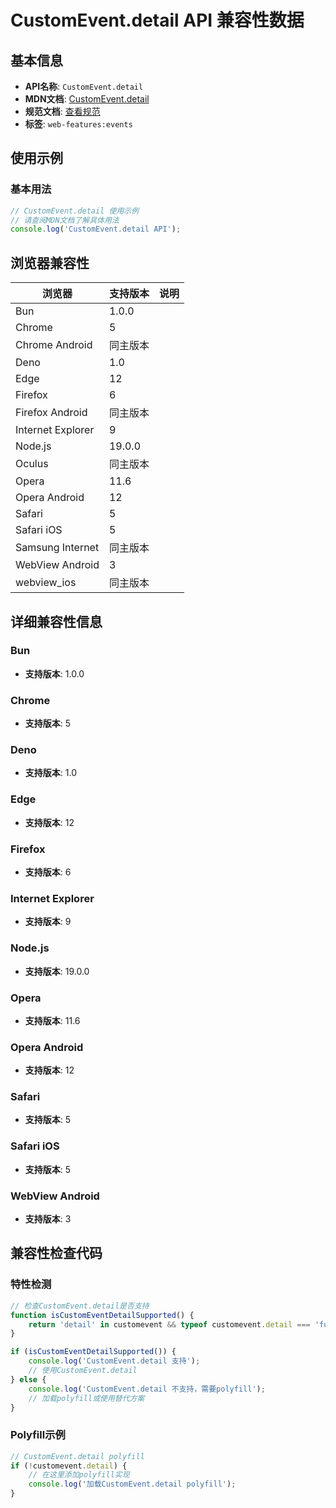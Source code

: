 # CustomEvent.detail API 兼容性数据

## 基本信息

- **API名称**: `CustomEvent.detail`
- **MDN文档**: [CustomEvent.detail](https://developer.mozilla.org/docs/Web/API/CustomEvent/detail)
- **规范文档**: [查看规范](https://dom.spec.whatwg.org/#ref-for-dom-customevent-detail②)
- **标签**: `web-features:events`

## 使用示例

### 基本用法

```javascript
// CustomEvent.detail 使用示例
// 请查阅MDN文档了解具体用法
console.log('CustomEvent.detail API');
```

## 浏览器兼容性

| 浏览器 | 支持版本 | 说明 |
|--------|----------|------|
| Bun | 1.0.0 |  |
| Chrome | 5 |  |
| Chrome Android | 同主版本 |  |
| Deno | 1.0 |  |
| Edge | 12 |  |
| Firefox | 6 |  |
| Firefox Android | 同主版本 |  |
| Internet Explorer | 9 |  |
| Node.js | 19.0.0 |  |
| Oculus | 同主版本 |  |
| Opera | 11.6 |  |
| Opera Android | 12 |  |
| Safari | 5 |  |
| Safari iOS | 5 |  |
| Samsung Internet | 同主版本 |  |
| WebView Android | 3 |  |
| webview_ios | 同主版本 |  |

## 详细兼容性信息

### Bun

- **支持版本**: 1.0.0

### Chrome

- **支持版本**: 5

### Deno

- **支持版本**: 1.0

### Edge

- **支持版本**: 12

### Firefox

- **支持版本**: 6

### Internet Explorer

- **支持版本**: 9

### Node.js

- **支持版本**: 19.0.0

### Opera

- **支持版本**: 11.6

### Opera Android

- **支持版本**: 12

### Safari

- **支持版本**: 5

### Safari iOS

- **支持版本**: 5

### WebView Android

- **支持版本**: 3

## 兼容性检查代码

### 特性检测

```javascript
// 检查CustomEvent.detail是否支持
function isCustomEventDetailSupported() {
    return 'detail' in customevent && typeof customevent.detail === 'function';
}

if (isCustomEventDetailSupported()) {
    console.log('CustomEvent.detail 支持');
    // 使用CustomEvent.detail
} else {
    console.log('CustomEvent.detail 不支持，需要polyfill');
    // 加载polyfill或使用替代方案
}
```

### Polyfill示例

```javascript
// CustomEvent.detail polyfill
if (!customevent.detail) {
    // 在这里添加polyfill实现
    console.log('加载CustomEvent.detail polyfill');
}
```

